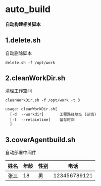 # auto_build
#### 自动构建相关脚本
## 1.delete.sh 

自动删除脚本 

    delete.sh -f /opt/work
    

## 2.cleanWorkDir.sh 
清理工作空间


    cleanWorkDir.sh -f /opt/work -t 3 

```
usage: cleanWorkDir.sh[
  [-d  --workdir]       工程路径地址 (必填)
  [-t  --retaintime]    留存时间
  ]
```

## 3.coverAgentbuild.sh 
自动部署中间件


| 姓名| 年龄| 性别 | 电话|
|----: | ---- | ---- | ------------ |
| 张三 | 18 | 男 | 123456789121 |

